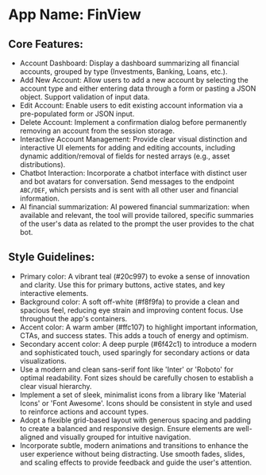 # **App Name**: FinView

## Core Features:

- Account Dashboard: Display a dashboard summarizing all financial accounts, grouped by type (Investments, Banking, Loans, etc.).
- Add New Account: Allow users to add a new account by selecting the account type and either entering data through a form or pasting a JSON object. Support validation of input data.
- Edit Account: Enable users to edit existing account information via a pre-populated form or JSON input.
- Delete Account: Implement a confirmation dialog before permanently removing an account from the session storage.
- Interactive Account Management: Provide clear visual distinction and interactive UI elements for adding and editing accounts, including dynamic addition/removal of fields for nested arrays (e.g., asset distributions).
- Chatbot Interaction: Incorporate a chatbot interface with distinct user and bot avatars for conversation. Send messages to the endpoint `ABC/DEF`, which persists and is sent with all other user and financial information.
- AI financial summarization: AI powered financial summarization: when available and relevant, the tool will provide tailored, specific summaries of the user's data as related to the prompt the user provides to the chat bot.

## Style Guidelines:

- Primary color: A vibrant teal (#20c997) to evoke a sense of innovation and clarity. Use this for primary buttons, active states, and key interactive elements.
- Background color: A soft off-white (#f8f9fa) to provide a clean and spacious feel, reducing eye strain and improving content focus. Use throughout the app's containers.
- Accent color: A warm amber (#ffc107) to highlight important information, CTAs, and success states. This adds a touch of energy and optimism.
- Secondary accent color: A deep purple (#6f42c1) to introduce a modern and sophisticated touch, used sparingly for secondary actions or data visualizations.
- Use a modern and clean sans-serif font like 'Inter' or 'Roboto' for optimal readability. Font sizes should be carefully chosen to establish a clear visual hierarchy.
- Implement a set of sleek, minimalist icons from a library like 'Material Icons' or 'Font Awesome'. Icons should be consistent in style and used to reinforce actions and account types.
- Adopt a flexible grid-based layout with generous spacing and padding to create a balanced and responsive design. Ensure elements are well-aligned and visually grouped for intuitive navigation.
- Incorporate subtle, modern animations and transitions to enhance the user experience without being distracting. Use smooth fades, slides, and scaling effects to provide feedback and guide the user's attention.